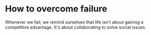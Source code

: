# How to overcome failure

Whenever we fail, we remind ourselves that life isn't about gaining a competitive advantage. It's about collaborating to solve social issues. 
